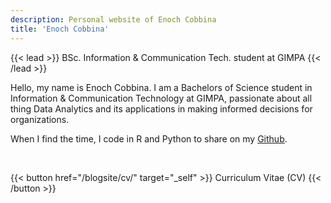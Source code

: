 ```yaml
---
description: Personal website of Enoch Cobbina
title: 'Enoch Cobbina'
---
```


{{< lead >}}
BSc. Information & Communication Tech. student at GIMPA
{{< /lead >}}

Hello, my name is Enoch Cobbina. I am a Bachelors of Science student in Information & Communication Technology at GIMPA, passionate about all thing Data Analytics and its applications in making informed decisions for organizations.


When I find the time, I code in R and Python to share on my [Github](https://github.com/EnochT14).

<br>

{{< button href="/blogsite/cv/" target="_self" >}}
Curriculum Vitae (CV)
{{< /button >}}